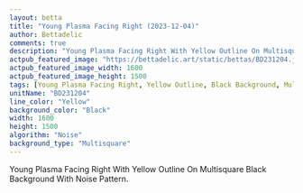 ```yaml
---
layout: betta
title: "Young Plasma Facing Right (2023-12-04)"
author: Bettadelic
comments: true
description: "Young Plasma Facing Right With Yellow Outline On Multisquare Black Background With Noise Pattern."
actpub_featured_image: "https://bettadelic.art/static/bettas/BD231204.jpg"
actpub_featured_image_width: 1600
actpub_featured_image_height: 1500
tags: [Young Plasma Facing Right, Yellow Outline, Black Background, Multisquare Background Pattern, Noise Pattern, December 2023]
unitName: "BD231204"
line_color: "Yellow"
background_color: "Black"
width: 1600
height: 1500
algorithm: "Noise"
background_type: "Multisquare"
---
```


Young Plasma Facing Right With Yellow Outline On Multisquare Black Background With Noise Pattern.
